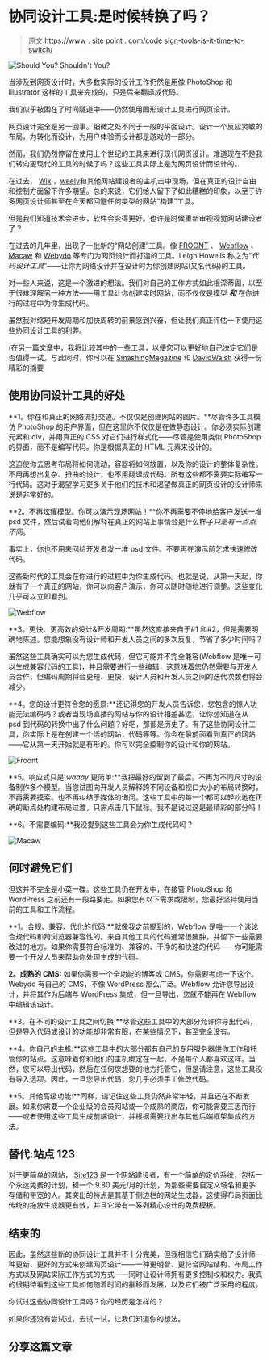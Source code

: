 # 协同设计工具:是时候转换了吗？

> 原文:[https://www . site point . com/code sign-tools-is-it-time-to-switch/](https://www.sitepoint.com/codesign-tools-is-it-time-to-switch/)

![Should You? Shouldn't You?](../Images/78b4e28c162d9e9729d79a91013322f0.png)

当涉及到网页设计时，大多数实际的设计工作仍然是用像 PhotoShop 和 Illustrator 这样的工具来完成的，只是后来翻译成代码。

我们似乎被困在了时间隧道中——仍然使用图形设计工具进行网页设计。

网页设计完全是另一回事。细微之处不同于一般的平面设计。设计一个反应灵敏的布局，为转化而设计，为用户体验而设计都是游戏的一部分。

然而，我们仍然停留在使用上个世纪的工具来进行现代网页设计。难道现在不是我们转向更现代的工具的时候了吗？这些工具实际上是为网页设计而设计的。

在过去， [Wix](http://www.wix.com/) ，[weely](http://weebly.com)和其他网站建设者的主机击中现场，但在真正的设计自由和控制方面留下许多期望。总的来说，它们给人留下了如此糟糕的印象，以至于许多网页设计师甚至在今天都回避任何类型的网站“构建”工具。

但是我们知道技术会进步，软件会变得更好。也许是时候重新审视视觉网站建设者了？

在过去的几年里，出现了一批新的“网站创建”工具。像 [FROONT](http://froont.com/) 、 [Webflow](http://webflow.com) 、 [Macaw](http://macaw.co/) 和 [Webydo](http://webydo.com) 等专门为网页设计而打造的工具。Leigh Howells 称之为“*代码设计工具*”——让你为网络设计并在设计时为你创建网站(又名代码)的工具。

对一些人来说，这是一个激进的想法。我们对自己的工作方式如此根深蒂固，以至于很难理解另一种方法——用工具让你创建实时网站，而不仅仅是模型 ***和*** 在你进行的过程中为你生成代码。

虽然我对缩短开发周期和加快周转的前景感到兴奋，但让我们真正评估一下使用这些协同设计工具的利弊。

(在另一篇文章中，我将比较其中的一些工具，以便您可以更好地自己决定它们是否值得一试。与此同时，你可以在 [SmashingMagazine](http://www.smashingmagazine.com/2014/05/23/next-generation-responsive-web-design-tools-webflow-edge-reflow-macaw/) 和 [DavidWalsh](http://davidwalsh.name/website-builders-dont-suck) 获得一份精彩的摘要

## 使用协同设计工具的好处

**1。你在和真正的网络流打交道。不仅仅是创建网站的图片。**尽管许多工具模仿 PhotoShop 的用户界面，但在这里你不仅仅是在做静态设计。你必须实际创建元素和 div，并用真正的 CSS 对它们进行样式化——尽管是使用类似 PhotoShop 的界面，而不是编写代码。你是根据真正的 HTML 元素来设计的。

这迫使你去思考布局将如何流动，容器将如何放置，以及你的设计的整体复杂性。不用再想出复杂、扭曲的设计，也不用翻译成代码。所有这些都不需要实际编写一行代码。这对于渴望学习更多关于他们的技术和渴望做真正的网页设计的设计师来说是非常好的。

**2。不再炫耀模型。你可以演示现场网站！**你不再需要不停地给客户发送一堆 psd 文件，然后试着向他们解释在真正的网站上事情会是什么样子*只是有一点点不同*。

事实上，你也不用来回给开发者发一堆 psd 文件。不要再在演示前乞求快速修改代码。

这些新时代的工具会在你进行的过程中为你生成代码。也就是说，从第一天起，你就有了一个真正的网站，你可以向客户演示，你可以随时随地进行调整。这些变化几乎可以立即看到。

![Webflow](../Images/833c373967dd3ccef893c69914bcb7d2.png)

**3。更快、更高效的设计&开发周期:**虽然这直接来自于#1 和#2，但是需要明确地陈述。您能想象没有设计师和开发人员之间的多次反复，节省了多少时间吗？

虽然这些工具确实可以为您生成代码，但它可能并不完全兼容(Webflow 是唯一可以生成兼容代码的工具)，并且需要进行一些编辑，这意味着您仍然需要与开发人员合作，但编码周期将会更短、更快，设计人员和开发人员之间的迭代次数也将会减少。

**4。您的设计更符合您的愿景:**还记得您的开发人员告诉您，您包含的惊人功能无法编码吗？或者当现场直播的网站与你的设计相差甚远，让你想知道在从 psd 到代码的转换中出了什么问题？好吧，那都是历史了。有了这些协同设计工具，你实际上是在创建一个活的网站，代码等等。你会在最前面看到真正的网站——它从第一天开始就是有形的。你可以完全控制你的设计和你的网站。

![Froont](../Images/4f6a1d32928651a1fca5971986157c1f.png)

**5。响应式只是 *waaay* 更简单:**我把最好的留到了最后。不再为不同尺寸的设备制作多个模型。当您试图向开发人员解释跨不同设备和视口大小的布局转换时，不再需要摸索。也不再纠结于媒体的询问。这些工具中的每一个都可以轻松地在正确的断点处构建布局过渡，只需点击几下鼠标。我不是说过这是最精彩的部分吗！

**6。不需要编码:**我没提到这些工具会为你生成代码吗？

![Macaw](../Images/af02da552c65abf7a551433cd3dd8da1.png)

## 何时避免它们

但这并不完全是小菜一碟。这些工具仍在开发中，在接管 PhotoShop 和 WordPress 之前还有一段路要走。如果您有以下需求或限制，您最好坚持使用当前的工具和工作流程。

**1。合规、兼容、优化的代码:**就像我之前提到的，Webflow 是唯一一个谈论合规代码和跨浏览器兼容性的。来自其他工具的代码通常很臃肿，并留下一些需要改进的地方。如果你需要符合标准的、兼容的、干净的和快速的代码——你可能需要一个开发人员来帮助你处理生成的代码。

**2。成熟的 CMS:** 如果你需要一个全功能的博客或 CMS，你需要考虑一下这个。Webydo 有自己的 CMS，不像 WordPress 那么广泛。Webflow 允许您导出设计，并将其作为后端与 WordPress 集成，但一旦导出，您就不能再在 Webflow 中编辑该设计。

**3。在不同的设计工具之间切换:**尽管这些工具中的大部分允许你导出代码，但是导入代码或设计的功能却非常有限，在某些情况下，甚至完全没有。

**4。你自己的主机:**这些工具中的大部分都有自己的专用服务器供你工作和托管你的站点。这意味着你和他们的主机绑定在一起，不是每个人都喜欢这样。当然，您可以导出代码，然后在任何您想要的地方托管它，但是请注意，这些工具没有导入选项。因此，一旦您导出代码，您几乎必须手工修改代码。

**5。其他高级功能:**同样，请记住这些工具仍然非常年轻，并且还在不断发展。如果你需要一个企业级的会员网站或一个成熟的商店，你可能需要三思而行——或者使用这些工具生成前端设计，并根据需要找出与其他后端框架集成的方法。

## 替代:站点 123

对于更简单的网站， [Site123](https://site123.com) 是一个网站建设者，有一个简单的定价系统，包括一个永远免费的计划，和一个 9.80 美元/月的计划，为那些需要自定义域名和更多存储和带宽的人。其突出的特点是其基于侧边栏的网站生成器，这使得布局页面比传统的拖放生成器更有效，并且它带有一系列精心设计的免费模板。

## 结束的

因此，虽然这些新的协同设计工具并不十分完美，但我相信它们确实给了设计师一种更新、更好的方式来创建网页设计——一种更明智、更符合网站结构、布局工作方式以及网站实际工作方式的方式——同时让设计师拥有更多控制权和权力。我真的很期待看到这些工具如何随着时间的推移而发展，以及它们被广泛采用的程度。

你试过这些协同设计工具吗？你的经历是怎样的？

如果你还没有尝试过，去试一试，让我们知道你的想法。

## 分享这篇文章
